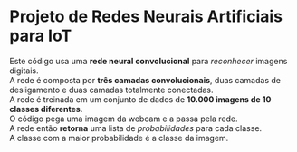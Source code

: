 # Projeto de Redes Neurais Artificiais para IoT

Este código usa uma <b>rede neural convolucional</b> para <i>reconhecer</i> imagens digitais.
<br>
A rede é composta por <b>três camadas convolucionais</b>, duas camadas de desligamento e duas camadas totalmente conectadas.
<br>
A rede é treinada em um conjunto de dados de <b>10.000 imagens de 10 classes diferentes</b>.
<br>
O código pega uma imagem da webcam e a passa pela rede.
<br>
A rede então <b>retorna</b> uma lista de <i>probabilidades</i> para cada classe.
<br>
A classe com a maior probabilidade é a classe da imagem.
